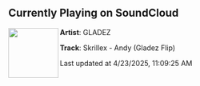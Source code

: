 ## Currently Playing on SoundCloud

[<img align="left" width="100" src="https://i1.sndcdn.com/artworks-eZgfTHLm73FfQ3kD-bpCtfQ-t500x500.jpg">](https://soundcloud.com/itsgladez/skillex-andy-gladez-flip-wip)

**Artist**: GLADEZ 

**Track**: Skrillex - Andy (Gladez Flip)

Last updated at 4/23/2025, 11:09:25 AM
